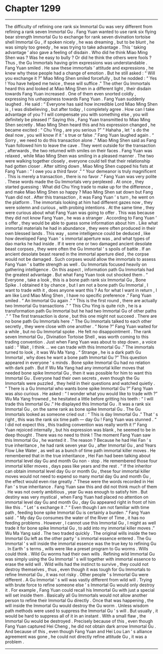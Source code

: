 
# Chapter 1299


---

The difficulty of refining one rank six Immortal Gu was very different from refining a rank seven Immortal Gu .
Fang Yuan wanted to use rank six flying bear strength Immortal Gu to exchange for rank seven divination tortoise shell Immortal Gu , if spoken nicely , he was dreaming , but to be blunt , he was simply too greedy , he was trying to take advantage .
This ‘ taking advantage ’ also gave a feeling of disdain .
Who did he think Miao Ming Shen was ?
Was he easy to bully ?
Or did he think the others were fools ?
Thus , the Gu Immortals having grim expressions was understandable .
Fang Yuan smiled .
He saw these immortals ’ attitude and expressions , he knew why these people had a change of emotion .
But he still asked : “ Will you exchange it ?”
Miao Ming Shen smiled forcefully , but he nodded : “ Yes ! You have helped me twice , these will suffice .”
The other Gu Immortals heard this and looked at Miao Ming Shen in a different light , their disdain towards Fang Yuan increased .
One of them even snorted coldly , expressing his unhappiness towards Fang Yuan .
Fang Yuan suddenly laughed .
He said : “ Everyone has said how incredible Lord Miao Ming Shen is , I was disbelieving , but after today , I completely agree . How can I take advantage of you ? I will compensate you with something else , you will definitely be pleased !”
Saying this , Fang Yuan transmitted to Miao Ming Shen secretly .
Miao Ming Shen heard this and his expression changed , he became excited : “ Chu Ying , are you serious ?”
“ Hahaha , let ’ s do the deal now , you will know if it ’ s true or false .” Fang Yuan laughed again .
“ Sorry , we need to do this transaction alone .” Miao Ming Shen said as Fang Yuan followed him to leave the cave .
They went outside for the transaction , afterwards , the two returned with smiles on their faces .
Fang Yuan was relaxed , while Miao Ming Shen was smiling in a pleased manner .
The two were walking together closely , everyone could tell that their relationship had gotten closer .
After sitting down , Miao Ming Shen cupped his fists at Fang Yuan : “ I owe you a third favor .”
“ Your demeanor is truly magnificent . This is merely a transaction , there is no favor .” Fang Yuan was very polite .
These words made the Gu Immortals very perplexed .
At once , they started guessing : What did Chu Ying trade to make up for the difference , and make Miao Ming Shen so happy ?
Miao Ming Shen sat down but Fang Yuan did not .
After this transaction , it was Fang Yuan ’ s turn , he went on the platform .
The immortals looking at him had different gazes now , they were solemn and curious , with probing intentions .
At the same time , they were curious about what Fang Yuan was going to offer .
This was because they did not know Fang Yuan , he was a stranger .
According to Fang Yuan ’ s offer , they would be able to guess some information about him . Like what immortal materials he had in abundance , they were often produced in their own blessed lands . This way , some intelligence could be deduced , like how developed Fang Yuan ’ s immortal aperture was , and what types of dao marks he had inside .
If it were one or two damaged ancient desolate beast corpses , they were often the Gu Immortal ’ s spoils of battle . If an ancient desolate beast reared in the immortal aperture died , the corpse would not be damaged . Such corpses would allow the immortals to assess Fang Yuan ’ s battle strength as well .
Gu Immortals focused heavily on gathering intelligence .
On this aspect , information path Gu Immortals had the greatest advantage .
But what Fang Yuan took out shocked them .
“ Everyone , take a look , this is a bone path rank six Immortal Gu , Bone Spike . I obtained it by chance , but I am not a bone path Gu Immortal , I want to trade with it , does anyone want this ? As for what I want in return , I am like Lord Miao Ming Shen , I have no specific preference .” Fang Yuan smiled .
“ An Immortal Gu again .”
“ This is the first round , there are actually two Immortal Gu transactions .”
“ This Chu Ying is quite rich , he is a transformation path Gu Immortal but he had two Immortal Gu of other paths .”
“ The first transaction is done , but this one might not succeed . There are no bone path Gu Immortals here .”
The Gu Immortals talked to each other secretly , they were close with one another .
“ None ?” Fang Yuan waited for a while , but no Gu Immortal spoke .
He felt no disappointment .
The rank seven Immortal Gu , Divination Tortoise Shell , was worth coming to this trading convention .
Just when Fang Yuan was about to step down , a voice said : “ Wait , I think … we can trade with this Immortal Gu .”
The immortals turned to look , it was Wu Ma Yang .
“ Strange , he is a dark path Gu Immortal , why does he want a bone path Immortal Gu ?” This question appeared in everyone ’ s minds .
Bone spike Immortal Gu had no relation with dark path .
But if Wu Ma Yang had any immortal killer moves that needed bone spike Immortal Gu , then it was possible for him to want this Immortal Gu .
Everyone had their own secrets , even though the Gu Immortals were puzzled , they held in their questions and watched quietly .
“ There is a Gu Immortal who wants bone spike Immortal Gu ?” Fang Yuan was also curious .
He asked : “ I wonder what you would like to trade with ?”
Wu Ma Yang frowned , he hesitated a little before gritting his teeth : “ I will trade this Immortal Gu .”
He displayed this Immortal Gu .
It was a rank six Immortal Gu , on the same rank as bone spike Immortal Gu .
The Gu Immortals looked as someone cried out : “ This is day Immortal Gu .”
That ’ s right , this was the rank six time path — day Gu !
Fang Yuan was stunned .
“ I did not expect this , this trading convention was really worth it !” Fang Yuan rejoiced internally , but his expression was blank , he seemed to be in deep thought .
There was no need to think !
The moment Fang Yuan saw this Immortal Gu , he wanted it .
The reason ?
Because he had Hei Fan ’ s true inheritance , he had rank seven year Gu , after Immortal Gu , and Years Flow Like Water , as well as a bunch of time path immortal killer moves .
He remembered that in the true inheritance , Hei Fan had been talking about immortal level day Gu and month Gu non - stop .
He remembered those four immortal killer moves , days pass like years and the rest .
“ If the inheritor can obtain immortal level day Gu or month Gu , these four immortal killer moves would not need to expend so many mortal day Gu and month Gu , the effect would even rise greatly .”
These were the words recorded in Hei Fan ’ s true inheritance .
Fang Yuan saw this and did not think much of them .
He was not overly ambitious , year Gu was enough to satisfy him .
But destiny was very mystical , when Fang Yuan had placed no attention on immortal level day Gu and month Gu , day Gu appeared right in front of him like this .
“ Let ’ s exchange it .”
“ Even though I am not familiar with time path , feeding bone spike Immortal Gu is certainly a burden .”
Fang Yuan said .
“ My day Gu consumes the water of the River of Time , it has no feeding problems . However , I cannot use this Immortal Gu , I might as well trade it for bone spike Immortal Gu , to add into my immortal killer moves .” Wu Ma Yang said .
The two traded quickly .
The original wills inside the two Immortal Gu left as the other party ’ s immortal essence entered .
The Gu Immortal ’ s will inside the immortal essence was the true key to refining Gu .
In Earth ’ s terms , wills were like a preset program to Gu worms .
Wills could think . Wild Gu worms had their own wills . Refining wild Immortal Gu was simply using the Gu Immortal ’ s will together with immortal essence to erase the wild will .
Wild wills had the instinct to survive , they could not destroy themselves , thus , even though it was tough for Gu Immortals to refine Immortal Gu , it was not risky .
Other people ’ s Immortal Gu were different .
A Gu Immortal ’ s will was vastly different from wild will .
Trying with brute force to refine someone else ’ s Immortal Gu would only destroy it . For example , Fang Yuan could recall his Immortal Gu with just a special will set inside them . Basically all Gu Immortals would not allow another person to refine their Immortal Gu directly .
Once that was happening , the will inside the Immortal Gu would destroy the Gu worm .
Unless wisdom path methods were used to suppress the Immortal Gu ’ s will . But usually , it would be hard to suppress all of it in an instant . With a small flaw , the Immortal Gu would be destroyed .
Precisely because of this , even though Fang Yuan captured Hei Cheng , he did not obtain dark arrow Immortal Gu .
And because of this , even though Fang Yuan and Hei Lou Lan ’ s alliance agreement was gone , he could not directly refine attitude Gu , it was a problem .

---


